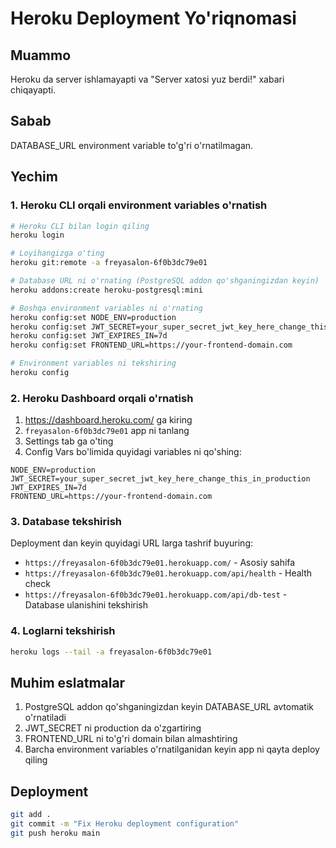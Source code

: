 # Heroku Deployment Yo'riqnomasi

## Muammo
Heroku da server ishlamayapti va "Server xatosi yuz berdi!" xabari chiqayapti.

## Sabab
DATABASE_URL environment variable to'g'ri o'rnatilmagan.

## Yechim

### 1. Heroku CLI orqali environment variables o'rnatish

```bash
# Heroku CLI bilan login qiling
heroku login

# Loyihangizga o'ting
heroku git:remote -a freyasalon-6f0b3dc79e01

# Database URL ni o'rnating (PostgreSQL addon qo'shganingizdan keyin)
heroku addons:create heroku-postgresql:mini

# Boshqa environment variables ni o'rnating
heroku config:set NODE_ENV=production
heroku config:set JWT_SECRET=your_super_secret_jwt_key_here_change_this_in_production
heroku config:set JWT_EXPIRES_IN=7d
heroku config:set FRONTEND_URL=https://your-frontend-domain.com

# Environment variables ni tekshiring
heroku config
```

### 2. Heroku Dashboard orqali o'rnatish

1. https://dashboard.heroku.com/ ga kiring
2. `freyasalon-6f0b3dc79e01` app ni tanlang
3. Settings tab ga o'ting
4. Config Vars bo'limida quyidagi variables ni qo'shing:

```
NODE_ENV=production
JWT_SECRET=your_super_secret_jwt_key_here_change_this_in_production
JWT_EXPIRES_IN=7d
FRONTEND_URL=https://your-frontend-domain.com
```

### 3. Database tekshirish

Deployment dan keyin quyidagi URL larga tashrif buyuring:

- `https://freyasalon-6f0b3dc79e01.herokuapp.com/` - Asosiy sahifa
- `https://freyasalon-6f0b3dc79e01.herokuapp.com/api/health` - Health check
- `https://freyasalon-6f0b3dc79e01.herokuapp.com/api/db-test` - Database ulanishini tekshirish

### 4. Loglarni tekshirish

```bash
heroku logs --tail -a freyasalon-6f0b3dc79e01
```

## Muhim eslatmalar

1. PostgreSQL addon qo'shganingizdan keyin DATABASE_URL avtomatik o'rnatiladi
2. JWT_SECRET ni production da o'zgartiring
3. FRONTEND_URL ni to'g'ri domain bilan almashtiring
4. Barcha environment variables o'rnatilganidan keyin app ni qayta deploy qiling

## Deployment

```bash
git add .
git commit -m "Fix Heroku deployment configuration"
git push heroku main
```